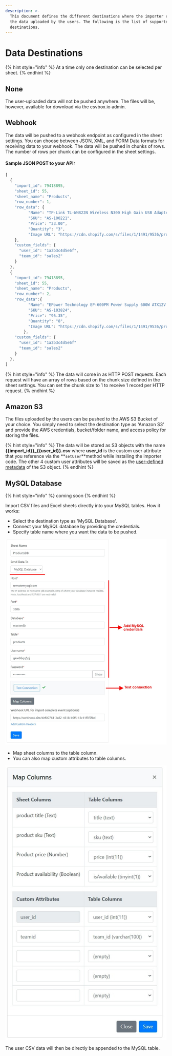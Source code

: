 ```yaml
---
description: >-
  This document defines the different destinations where the importer can push
  the data uploaded by the users. The following is the list of supported
  destinations.
---
```


# Data Destinations

{% hint style="info" %}
At a time only one destination can be selected per sheet.
{% endhint %}

## None

The user-uploaded data will not be pushed anywhere. The files will be, however, available for download via the csvbox.io admin.

## Webhook

The data will be pushed to a webhook endpoint as configured in the sheet settings. You can choose between JSON, XML, and FORM Data formats for receiving data to your webhook. The data will be pushed in chunks of rows. The number of rows per chunk can be configured in the sheet settings.

#### Sample JSON POST to your API:

```javascript
[
  {
    "import_id": 79418895,
    "sheet_id": 55,
    "sheet_name": "Products",
    "row_number": 1,
    "row_data": {
          "Name": "TP-Link TL-WN822N Wireless N300 High Gain USB Adapter",
          "SKU": "AS-100221",
          "Price": "33.00",
          "Quantity": "3",
          "Image URL": "https://cdn.shopify.com/s/files/1/1491/9536/products/31jJOj1DS5L_070b4893-b7af-482f-8a15-d40f5e06760d.jpg?v=1521803806"
    },
    "custom_fields": {
      "user_id": "1a2b3c4d5e6f",
      "team_id": "sales2"
    }
  },
  {
    "import_id": 79418895,
    "sheet_id": 55,
    "sheet_name": "Products",
    "row_number": 2,
    "row_data":{
          "Name": "EPower Technology EP-600PM Power Supply 600W ATX12V 2.3 Single 120mm Cooling Fan Bare",
          "SKU": "AS-103824",
          "Price": "95.35",
          "Quantity": "8",
          "Image URL": "https://cdn.shopify.com/s/files/1/1491/9536/products/71pRC5VjF-L_8f840eb9-6a47-407f-999c-490f7814159d.jpg?v=1521803806"
        },
    "custom_fields": {
      "user_id": "1a2b3c4d5e6f"
      "team_id": "sales2"
    }
  },
]
```

{% hint style="info" %}
The data will come in as HTTP POST requests. Each request will have an array of rows based on the chunk size defined in the sheet settings. You can set the chunk size to 1 to receive 1 record per HTTP request.
{% endhint %}

## Amazon S3

The files uploaded by the users can be pushed to the AWS S3 Bucket of your choice. You simply need to select the destination type as 'Amazon S3' and provide the AWS credentials, bucket/folder name, and access policy for storing the files.

{% hint style="info" %}
The data will be stored as S3 objects with the name **{{import\_id}}\_{{user\_id}}.csv** where **user\_id** is the custom user attribute that you reference via the **`setUser`**method while installing the importer code. The other 4 custom user attributes will be saved as the [user-defined metadata](https://docs.aws.amazon.com/AmazonS3/latest/userguide/UsingMetadata.html) of the S3 object.
{% endhint %}

## MySQL Database

{% hint style="info" %}
coming soon
{% endhint %}

Import CSV files and Excel sheets directly into your MySQL tables. How it works:

* Select the destination type as 'MySQL Database'.
* Connect your MySQL database by providing the credentials.
* Specify table name where you want the data to be pushed.

![csv to mysql](.gitbook/assets/mysql.jpg)

* Map sheet columns to the table column.
* You can also map custom attributes to table columns.

![map sheet to table columns](.gitbook/assets/map-columns.jpg)

The user CSV data will then be directly be appended to the MySQL table.

